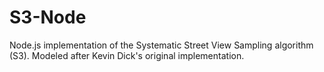 # S3-Node

Node.js implementation of the Systematic Street View Sampling algorithm (S3). Modeled after Kevin Dick's original implementation.
